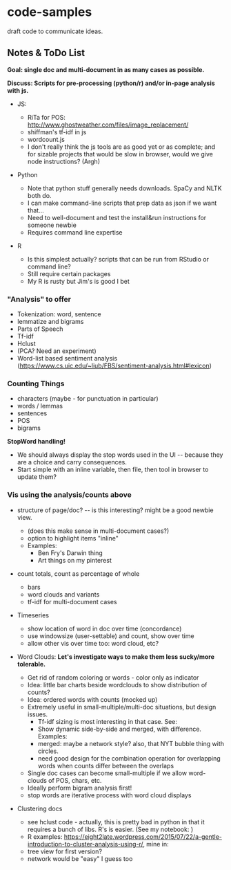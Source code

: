 # code-samples
draft code to communicate ideas.

## Notes & ToDo List

**Goal: single doc and multi-document in as many cases as possible.**

**Discuss: Scripts for pre-processing (python/r) and/or in-page analysis with js.**

* JS:
    * RiTa for POS: http://www.ghostweather.com/files/image_replacement/
    * shiffman's tf-idf in js
    * wordcount.js
    * I don't really think the js tools are as good yet or as complete; and for sizable projects that would be slow in browser, would we give node instructions?  (Argh)

* Python
    * Note that python stuff generally needs downloads. SpaCy and NLTK both do.
    * I can make command-line scripts that prep data as json if we want that...
    * Need to well-document and test the install&run instructions for someone newbie
    * Requires command line expertise

* R
    * Is this simplest actually? scripts that can be run from RStudio or command line?
    * Still require certain packages
    * My R is rusty but Jim's is good I bet

### "Analysis" to offer

* Tokenization: word, sentence
* lemmatize and bigrams
* Parts of Speech
* Tf-idf
* Hclust
* (PCA? Need an experiment)
* Word-list based sentiment analysis (https://www.cs.uic.edu/~liub/FBS/sentiment-analysis.html#lexicon)

### Counting Things

* characters (maybe - for punctuation in particular)
* words / lemmas
* sentences
* POS
* bigrams

**StopWord handling!**

* We should always display the stop words used in the UI -- because they are a choice and carry consequences.
* Start simple with an inline variable, then file, then tool in browser to update them?

### Vis using the analysis/counts above

* structure of page/doc? -- is this interesting? might be a good newbie view.
    * (does this make sense in multi-document cases?)
    * option to highlight items "inline"
    * Examples:
        * Ben Fry's Darwin thing
        * Art things on my pinterest

* count totals, count as percentage of whole
    * bars
    * word clouds and variants
    * tf-idf for multi-document cases

* Timeseries
    * show location of word in doc over time (concordance)
    * use windowsize (user-settable) and count, show over time
    * allow other vis over time too: word cloud, etc?

* Word Clouds: **Let's investigate ways to make them less sucky/more tolerable.**
    * Get rid of random coloring or words - color only as indicator
    * Idea: little bar charts beside wordclouds to show distribution of counts?
    * Idea: ordered words with counts (mocked up)
    * Extremely useful in small-multiple/multi-doc situations, but design issues.
        * Tf-idf sizing is most interesting in that case. See:
        * Show dynamic side-by-side and merged, with difference. Examples:
        * merged: maybe a network style? also, that NYT bubble thing with circles.
        * need good design for the combination operation for overlapping words when counts differ between the overlaps
    * Single doc cases can become small-multiple if we allow word-clouds of POS, chars, etc.
    * Ideally perform bigram analysis first!
    * stop words are iterative process with word cloud displays

* Clustering docs
    * see hclust code - actually, this is pretty bad in python in that it requires a bunch of libs. R's is easier. (See my notebook: )
    * R examples: https://eight2late.wordpress.com/2015/07/22/a-gentle-introduction-to-cluster-analysis-using-r/, mine in:
    * tree view for first version?
    * network would be "easy" I guess too
    






